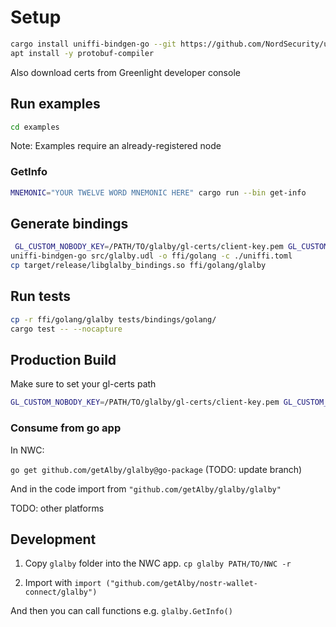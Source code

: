 # Setup

```sh
cargo install uniffi-bindgen-go --git https://github.com/NordSecurity/uniffi-bindgen-go --tag v0.2.1+v0.25.0
apt install -y protobuf-compiler
```

Also download certs from Greenlight developer console

## Run examples

```sh
cd examples
```

Note: Examples require an already-registered node

### GetInfo

```sh
MNEMONIC="YOUR TWELVE WORD MNEMONIC HERE" cargo run --bin get-info
```

## Generate bindings

```sh
 GL_CUSTOM_NOBODY_KEY=/PATH/TO/glalby/gl-certs/client-key.pem GL_CUSTOM_NOBODY_CERT=/PATH/TO/glalby/gl-certs/client.crt cargo build --release
uniffi-bindgen-go src/glalby.udl -o ffi/golang -c ./uniffi.toml
cp target/release/libglalby_bindings.so ffi/golang/glalby
```

## Run tests

```sh
cp -r ffi/golang/glalby tests/bindings/golang/
cargo test -- --nocapture
```

## Production Build

Make sure to set your gl-certs path

```sh
GL_CUSTOM_NOBODY_KEY=/PATH/TO/glalby/gl-certs/client-key.pem GL_CUSTOM_NOBODY_CERT=/PATH/TO/glalby/gl-certs/client.crt cargo build --release && uniffi-bindgen-go src/glalby.udl -o ffi/golang -c ./uniffi.toml && cp target/release/libglalby_bindings.so ffi/golang/glalby && cp ffi/golang/glalby/* glalby/ -r
```

### Consume from go app

In NWC:

`go get github.com/getAlby/glalby@go-package` (TODO: update branch)

And in the code import from `"github.com/getAlby/glalby/glalby"`

TODO: other platforms

## Development

1. Copy `glalby` folder into the NWC app. `cp glalby PATH/TO/NWC -r`

2. Import with `import ("github.com/getAlby/nostr-wallet-connect/glalby")`

And then you can call functions e.g. `glalby.GetInfo()`
